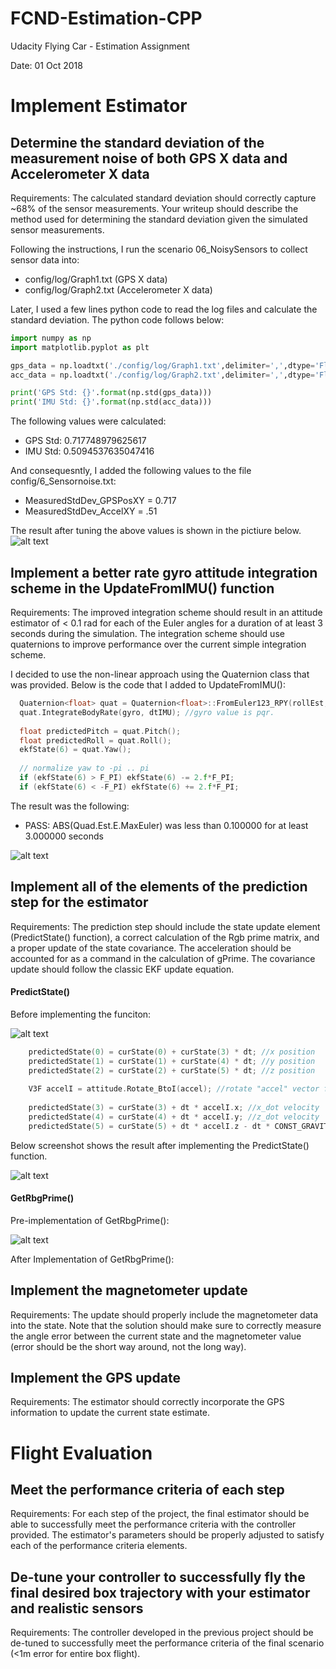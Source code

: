# FCND-Estimation-CPP
Udacity Flying Car - Estimation Assignment

Date: 01 Oct 2018


# Implement Estimator


## Determine the standard deviation of the measurement noise of both GPS X data and Accelerometer X data

Requirements: The calculated standard deviation should correctly capture ~68% of the sensor measurements. Your writeup should describe the method used for determining the standard deviation given the simulated sensor measurements.

Following the instructions, I run the scenario 06_NoisySensors to collect sensor data into:

- config/log/Graph1.txt (GPS X data)
- config/log/Graph2.txt (Accelerometer X data)

Later, I used a few lines python code to read the log files and calculate the standard deviation. The python code follows below: 

  ```python
  import numpy as np
  import matplotlib.pyplot as plt

  gps_data = np.loadtxt('./config/log/Graph1.txt',delimiter=',',dtype='Float64',skiprows=1)[:,1]
  acc_data = np.loadtxt('./config/log/Graph2.txt',delimiter=',',dtype='Float64',skiprows=1)[:,1]

  print('GPS Std: {}'.format(np.std(gps_data)))
  print('IMU Std: {}'.format(np.std(acc_data)))
  ```
  
The following values were calculated: 
  
- GPS Std: 0.717748979625617
- IMU Std: 0.5094537635047416

And consequesntly, I added the following values to the file config/6_Sensornoise.txt:

- MeasuredStdDev_GPSPosXY = 0.717
- MeasuredStdDev_AccelXY = .51

The result after tuning the above values is shown in the pictiure below. 
![alt text](./pics/step1.png "Result after tuning standard deviation")





## Implement a better rate gyro attitude integration scheme in the UpdateFromIMU() function

Requirements: The improved integration scheme should result in an attitude estimator of < 0.1 rad for each of the Euler angles for a duration of at least 3 seconds during the simulation. The integration scheme should use quaternions to improve performance over the current simple integration scheme.


I decided to use the non-linear approach using the Quaternion<float> class that was provided. Below is the code that I added to UpdateFromIMU():

  ```c++
    Quaternion<float> quat = Quaternion<float>::FromEuler123_RPY(rollEst, pitchEst, ekfState(6)); //Convert Euler angles to Quartenion
    quat.IntegrateBodyRate(gyro, dtIMU); //gyro value is pqr.
    
    float predictedPitch = quat.Pitch();
    float predictedRoll = quat.Roll();
    ekfState(6) = quat.Yaw();
    
    // normalize yaw to -pi .. pi
    if (ekfState(6) > F_PI) ekfState(6) -= 2.f*F_PI;
    if (ekfState(6) < -F_PI) ekfState(6) += 2.f*F_PI;
  ```

The result was the following: 
- PASS: ABS(Quad.Est.E.MaxEuler) was less than 0.100000 for at least 3.000000 seconds

![alt text](./pics/step2.png "After implementing UpdateFromIMU()")


## Implement all of the elements of the prediction step for the estimator

Requirements: The prediction step should include the state update element (PredictState() function), a correct calculation of the Rgb prime matrix, and a proper update of the state covariance. The acceleration should be accounted for as a command in the calculation of gPrime. The covariance update should follow the classic EKF update equation.


#### PredictState()

Before implementing the funciton: 

![alt text](./pics/step3_.png "Before PredictState()")

```c++
    predictedState(0) = curState(0) + curState(3) * dt; //x position
    predictedState(1) = curState(1) + curState(4) * dt; //y position
    predictedState(2) = curState(2) + curState(5) * dt; //z position
    
    V3F accelI = attitude.Rotate_BtoI(accel); //rotate "accel" vector from body frame to inertial frame
    
    predictedState(3) = curState(3) + dt * accelI.x; //x_dot velocity
    predictedState(4) = curState(4) + dt * accelI.y; //z_dot velocity
    predictedState(5) = curState(5) + dt * accelI.z - dt * CONST_GRAVITY; //z_dot velocity
```

Below screenshot shows the result after implementing the PredictState() function.

![alt text](./pics/step3a.png "After PredictState()")

#### GetRbgPrime()

Pre-implementation of GetRbgPrime(): 

![alt text](./pics/step3b.png "Before implementing GetRbgPrime()")


After Implementation of GetRbgPrime():



## Implement the magnetometer update

Requirements: The update should properly include the magnetometer data into the state. Note that the solution should make sure to correctly measure the angle error between the current state and the magnetometer value (error should be the short way around, not the long way).



## Implement the GPS update

Requirements: The estimator should correctly incorporate the GPS information to update the current state estimate.



# Flight Evaluation

## Meet the performance criteria of each step

Requirements: For each step of the project, the final estimator should be able to successfully meet the performance criteria with the controller provided. The estimator's parameters should be properly adjusted to satisfy each of the performance criteria elements.



## De-tune your controller to successfully fly the final desired box trajectory with your estimator and realistic sensors

Requirements: The controller developed in the previous project should be de-tuned to successfully meet the performance criteria of the final scenario (<1m error for entire box flight).




